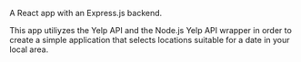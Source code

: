 A React app with an Express.js backend.

This app utiliyzes the Yelp API and the Node.js Yelp API wrapper in order to create a simple application that selects locations suitable for a date in your local area.
